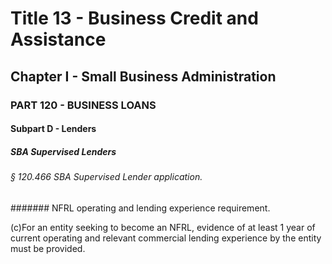 
# Title 13 - Business Credit and Assistance
## Chapter I - Small Business Administration
### PART 120 - BUSINESS LOANS
#### Subpart D - Lenders
##### SBA Supervised Lenders
###### § 120.466 SBA Supervised Lender application.
####### NFRL operating and lending experience requirement.

(c)For an entity seeking to become an NFRL, evidence of at least 1 year of current operating and relevant commercial lending experience by the entity must be provided.
